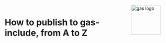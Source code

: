<img src="../images/logo/gas-logo.png" alt="gas logo" title="gas" align="right" height="96" width="96"/>

# How to publish to gas-include, from A to Z
